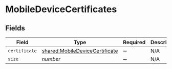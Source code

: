 # MobileDeviceCertificates


## Fields

| Field                                                                            | Type                                                                             | Required                                                                         | Description                                                                      | Example                                                                          |
| -------------------------------------------------------------------------------- | -------------------------------------------------------------------------------- | -------------------------------------------------------------------------------- | -------------------------------------------------------------------------------- | -------------------------------------------------------------------------------- |
| `certificate`                                                                    | [shared.MobileDeviceCertificate](../../models/shared/mobiledevicecertificate.md) | :heavy_minus_sign:                                                               | N/A                                                                              |                                                                                  |
| `size`                                                                           | *number*                                                                         | :heavy_minus_sign:                                                               | N/A                                                                              | 1                                                                                |